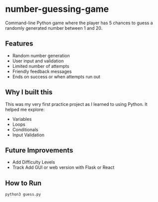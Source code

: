 # number-guessing-game

Command-line Python game where the player has 5 chances to guess a randomly generated number between 1 and 20.

## Features

- Random number generation  
- User input and validation  
- Limited number of attempts  
- Friendly feedback messages  
- Ends on success or when attempts run out

## Why I built this

This was my very first practice project as I learned to using Python. It helped me explore:

- Variables  
- Loops  
- Conditionals  
- Input Validation  

## Future Improvements

- Add Difficulty Levels  
- Track Add GUI or web version with Flask or React  

## How to Run

```bash
python3 guess.py
